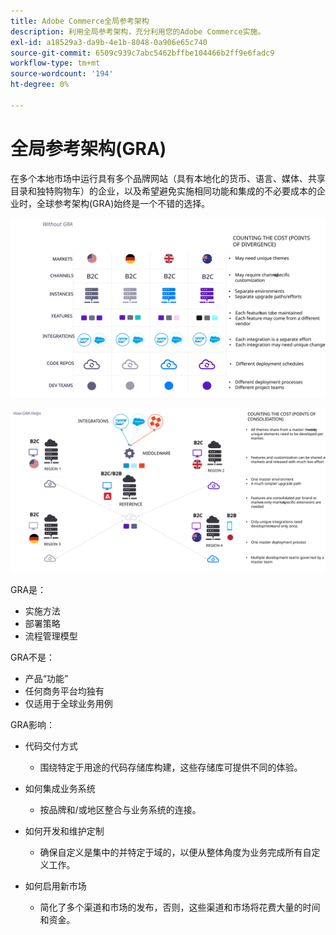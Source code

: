 ```yaml
---
title: Adobe Commerce全局参考架构
description: 利用全局参考架构，充分利用您的Adobe Commerce实施。
exl-id: a18529a3-da9b-4e1b-8048-0a906e65c740
source-git-commit: 6509c939c7abc5462bffbe104466b2ff9e6fadc9
workflow-type: tm+mt
source-wordcount: '194'
ht-degree: 0%

---
```


# 全局参考架构(GRA)

在多个本地市场中运行具有多个品牌网站（具有本地化的货币、语言、媒体、共享目录和独特购物车）的企业，以及希望避免实施相同功能和集成的不必要成本的企业时，全球参考架构(GRA)始终是一个不错的选择。

![解释建筑差异的成本表](../../assets/playbooks/divergent-architecture.svg)

![说明在架构中整合成本的表](../../assets/playbooks/consolidated-architecture.svg)

GRA是：

- 实施方法
- 部署策略
- 流程管理模型

GRA不是：

- 产品“功能”
- 任何商务平台均独有
- 仅适用于全球业务用例

GRA影响：

- 代码交付方式

   - 围绕特定于用途的代码存储库构建，这些存储库可提供不同的体验。

- 如何集成业务系统

   - 按品牌和/或地区整合与业务系统的连接。

- 如何开发和维护定制

   - 确保自定义是集中的并特定于域的，以便从整体角度为业务完成所有自定义工作。

- 如何启用新市场

   - 简化了多个渠道和市场的发布，否则，这些渠道和市场将花费大量的时间和资金。
